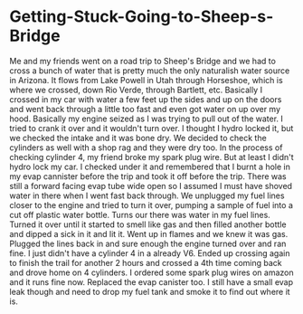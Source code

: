 # Getting-Stuck-Going-to-Sheep-s-Bridge
Me and my friends went on a road trip to Sheep's Bridge and we had to cross a bunch of water that is pretty much the only naturalish water source in Arizona. It flows from Lake Powell in Utah through Horseshoe, which is where we crossed, down Rio Verde, through Bartlett, etc. Basically I crossed in my car with water a few feet up the sides and up on the doors and went back through a little too fast and even got water on up over my hood.  Basically my engine seized as I was trying to pull out of the water. I tried to crank it over and it wouldn't turn over. I thought I hydro locked it, but we checked the intake and it was bone dry. We decided to check the cylinders as well with a shop rag and they were dry too. In the process of checking cylinder 4, my friend broke my spark plug wire. But at least I didn't hydro lock my car. I checked under it and remembered that I burnt a hole in my evap cannister before the trip and took it off before the trip. There was still a forward facing evap tube wide open so I assumed I must have shoved water in there when I went fast back through. We unplugged my fuel lines closer to the engine and tried to turn it over, pumping a sample of fuel into a cut off plastic water bottle. Turns our there was water in my fuel lines. Turned it over until it started to smell like gas and then filled another bottle and dipped a sick in it and lit it. Went up in flames and we knew it was gas. Plugged the lines back in and sure enough the engine turned over and ran fine. I just didn't have a cylinder 4 in a already V6. Ended up crossing again to finish the trail for another 2 hours and crossed a 4th time coming back and drove home on 4 cylinders. I ordered some spark plug wires on amazon and it runs fine now. Replaced the evap canister too. I still have a small evap leak though and need to drop my fuel tank and smoke it to find out where it is.

